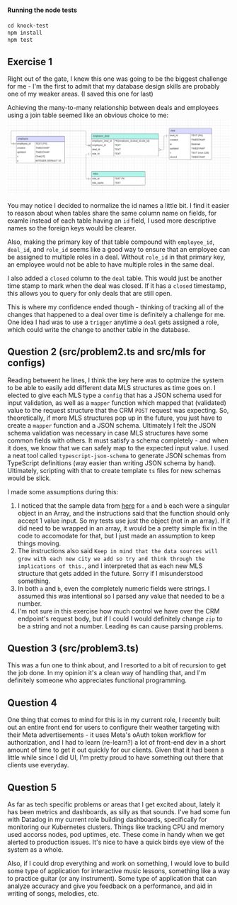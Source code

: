 #### Running the node tests
```
cd knock-test
npm install
npm test
```

## Exercise 1
Right out of the gate, I knew this one was going to be the biggest challenge for me - I'm the first to admit that my database design skills are probably one of my weaker areas. (I saved this one for last)

Achieving the many-to-many relationship between deals and employees using a join table seemed like an obvious choice to me:
![data model attempt](./employee-deal-model.png)

You may notice I decided to normalize the id names a little bit.  I find it easier to reason about when tables share the same column name on fields, for examle instead of each table having an `id` field, I used more descriptive names so the foreign keys would be clearer. 

Also, making the primary key of that table compound with `employee_id`, `deal_id`, and `role_id` seems like a good way to ensure that an employee can be assigned to multiple roles in a deal. Without `role_id` in that primary key, an employee would not be able to have multiple roles in the same deal.

I also added a `closed` column to the `deal` table.  This would just be another time stamp to mark when the deal was closed.  If it has a `closed` timestamp, this allows you to query for only deals that are still open.

This is where my confidence ended though - thinking of tracking all of the changes that happened to a deal over time is definitely a challenge for me.  One idea I had was to use a `trigger` anytime a `deal` gets assigned a role, which could write the change to another table in the database.  


## Question 2 (src/problem2.ts and src/mls for configs)
Reading betweent he lines, I think the key here was to optmize the system to be able to easily add different data MLS structures as time goes on.  I elected to give each MLS type a `config` that has a JSON schema used for input validation, as well as a `mapper` function which mapped that (validated) value to the request structure that the CRM `POST` request was expecting.  So, theoretically, if more MLS structures pop up in the future, you just have to create a `mapper` function and a JSON schema.  Ultimately I felt the JSON schema validation was necessary in case MLS structures have some common fields with others.  It must satisfy a schema completely - and when it does, we know that we can safely map to the expected input value.  I used a neat tool called `typescript-json-schema` to generate JSON schemas from TypeScript definitions (way easier than writing JSON schema by hand). Ultimately, scripting with that to create template `ts` files for new schemas would be slick.

I made some assumptions during this:
1. I noticed that the sample data from [here](https://gist.github.com/pkat/5e7c19d71b02e8011ee19974089cd6ed) for `a` and `b` each were a singular object in an Array, and the instructions said that the function should only accept 1 value input. So my tests use just the object (not in an array).  If it did need to be wrapped in an array, it would be a pretty simple fix in the code to accomodate for that, but I just made an assumption to keep things moving.  
2. The instructions also said `Keep in mind that the data sources will grow with each new city we add so try and think through the implications of this.`, and I interpreted that as each new MLS structure that gets added in the future. Sorry if I misunderstood something. 
3. In both `a` and `b`, even the completely numeric fields were strings. I assumed this was intentional so I parsed any value that needed to be a number.
4.  I'm not sure in this exercise how much control we have over the CRM endpoint's request body, but if I could I would definitely change `zip` to be a string and not a number.  Leading `0`s can cause parsing problems. 

## Question 3 (src/problem3.ts)
This was a fun one to think about, and I resorted to a bit of recursion to get the job done.  In my opinion it's a clean way of handling that, and I'm definitely someone who appreciates functional programming. 

## Question 4
One thing that comes to mind for this is in my current role, I recently built out an entire front end for users to configure their weather targeting with their Meta advertisements - it uses Meta's oAuth token workflow for authorization, and I had to learn (re-learn?) a lot of front-end dev in a short amount of time to get it out quickly for our clients.  Given that it had been a little while since I did UI, I'm pretty proud to have something out there that clients use everyday.  

## Question 5
As far as tech specific problems or areas that I get excited about, lately it has been metrics and dashboards, as silly as that sounds.  I've had some fun with Datadog in my current role building dashboards, specifically for monitoring our Kubernetes clusters.  Things like tracking CPU and memory used accorss nodes, pod uptimes, etc.  These come in handy when we get alerted to production issues.  It's nice to have a quick birds eye view of the system as a whole.

Also, if I could drop everything and work on something, I would love to build some type of application for interactive music lessons, something like a way to practice guitar (or any instrument).  Some type of application that can analyze accuracy and give you feedback on a performance, and aid in writing of songs, melodies, etc.